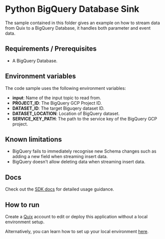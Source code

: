 # Python BigQuery Database Sink

The sample contained in this folder gives an example on how to stream data from Quix to a BigQuery Database, it handles both parameter and event data.

## Requirements / Prerequisites
 - A BigQuery Database.

## Environment variables

The code sample uses the following environment variables:

- **input**: Name of the input topic to read from.
- **PROJECT_ID**: The BigQuery GCP Project ID.
- **DATASET_ID**: The target Biguqery dataset ID.
- **DATASET_LOCATION**: Location of BigQuery dataset.
- **SERVICE_KEY_PATH**: The path to the service key of the BigQuery GCP project.

## Known limitations 
- BigQuery fails to immediately recognise new Schema changes such as adding a new field when streaming insert data.
- BigQuery doesn't allow deleting data when streaming insert data.


## Docs

Check out the [SDK docs](https://quix.ai/docs/sdk/introduction.html) for detailed usage guidance.

## How to run
Create a [Quix](https://portal.platform.quix.ai/self-sign-up?xlink=github) account to edit or deploy this application without a local environment setup.

Alternatively, you can learn how to set up your local environment [here](https://quix.ai/docs/sdk/python-setup.html).

